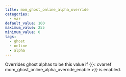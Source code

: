 ```yaml
---
title: mom_ghost_online_alpha_override
categories:
  - var
default_value: 100
maximum_value: 255
minimum_value: 0
tags:
  - ghost
  - online
  - alpha
---
```


Overrides ghost alphas to be this value if {{< cvarref mom_ghost_online_alpha_override_enable >}} is enabled.
